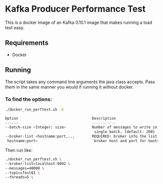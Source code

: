 
# Kafka Producer Performance Test

This is a docker image of an Kafka 0.10.1 image that makes running a load test easy.

## Requirements

- Docker

## Running

The script takes any command line arguments the java class accepts. Pass them in the same manner you would if running it without docker.

### To find the options:

```bash
./docker_run_perftest.sh -h

Option                                  Description                            
------                                  -----------                            
--batch-size <Integer: size>            Number of messages to write in a       
                                         single batch. (default: 200)         
--broker-list <hostname:port,..,        REQUIRED: broker info the list of      
 hostname:port>                          broker host and port for bootstrap.  
```

Then run like:

```bash
./docker_run_perftest.sh \
--broker-list=localhost:9092 \
--messages=40000 \
--topic=Test01 \
--threads=5 \
```
